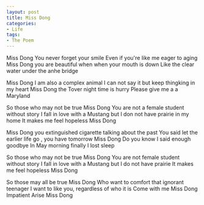 ```yaml
---
layout: post
title: Miss Dong
categories:
- Life
tags:
- The Poem
---
```


Miss Dong You never forget your smile
Even if you're like me eager to aging
Miss Dong you are beautiful when  when your mouth is down
Like the clear water under the anhe bridge

Miss Dong I am also a complex animal
I can not say it but keep thingking in my heart
Miss Dong the  Tover night time is hurry
Please give me a a Maryland

So those who may not be true Miss Dong
You are not a female student without story 
I fall in love with a Mustang 
but I don not have prairie in my home 
It makes me feel hopeless Miss Dong

Miss Dong you extinguished cigarette talking about the past
You said let the earlier life  go , you have tomorrow
Miss Dong Do you know I said enough goodbye
In May morning finally I lost sleep

So those who may not be true Miss Dong
You are not female student without story
I fall in love with a Mustang
but I do not have prairie
It makes me feel hopeless Miss Dong

So those may all be true Miss Dong
Who want to comfort that ignorant teenager
I want to like you, regardless of who it is
Come with me Miss Dong
Impatient Arise Miss Dong
